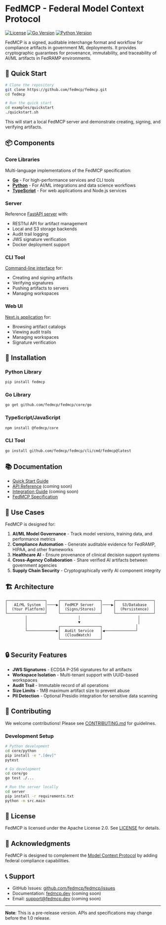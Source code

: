 # FedMCP - Federal Model Context Protocol

[![License](https://img.shields.io/badge/License-Apache%202.0-blue.svg)](LICENSE)
[![Go Version](https://img.shields.io/badge/Go-1.21+-blue.svg)](https://golang.org)
[![Python Version](https://img.shields.io/badge/Python-3.8+-blue.svg)](https://python.org)

FedMCP is a signed, auditable interchange format and workflow for compliance artifacts in government ML deployments. It provides cryptographic guarantees for provenance, immutability, and traceability of AI/ML artifacts in FedRAMP environments.

## 🚀 Quick Start

```bash
# Clone the repository
git clone https://github.com/fedmcp/fedmcp.git
cd fedmcp

# Run the quick start
cd examples/quickstart
./quickstart.sh
```

This will start a local FedMCP server and demonstrate creating, signing, and verifying artifacts.

## 📦 Components

### Core Libraries
Multi-language implementations of the FedMCP specification:

- **[Go](/core/go)** - For high-performance services and CLI tools
- **[Python](/core/python)** - For AI/ML integrations and data science workflows  
- **[TypeScript](/core/typescript)** - For web applications and Node.js services

### Server
Reference [FastAPI server](/server) with:
- RESTful API for artifact management
- Local and S3 storage backends
- Audit trail logging
- JWS signature verification
- Docker deployment support

### CLI Tool
[Command-line interface](/cli) for:
- Creating and signing artifacts
- Verifying signatures
- Pushing artifacts to servers
- Managing workspaces

### Web UI
[Next.js application](/fedmcp-ui) for:
- Browsing artifact catalogs
- Viewing audit trails
- Managing workspaces
- Signature verification

## 🔧 Installation

### Python Library
```bash
pip install fedmcp
```

### Go Library
```bash
go get github.com/fedmcp/fedmcp/core/go
```

### TypeScript/JavaScript
```bash
npm install @fedmcp/core
```

### CLI Tool
```bash
go install github.com/fedmcp/fedmcp/cli/cmd/fedmcp@latest
```

## 📚 Documentation

- [Quick Start Guide](examples/quickstart/README.md)
- [API Reference](docs/api.md) (coming soon)
- [Integration Guide](docs/integration.md) (coming soon)
- [FedMCP Specification](spec/README.md)

## 🎯 Use Cases

FedMCP is designed for:

1. **AI/ML Model Governance** - Track model versions, training data, and performance metrics
2. **Compliance Automation** - Generate auditable evidence for FedRAMP, HIPAA, and other frameworks
3. **Healthcare AI** - Ensure provenance of clinical decision support systems
4. **Cross-Agency Collaboration** - Share verified AI artifacts between government agencies
5. **Supply Chain Security** - Cryptographically verify AI component integrity

## 🏗️ Architecture

```
┌─────────────────┐     ┌──────────────────┐     ┌─────────────────┐
│   AI/ML System  │────▶│  FedMCP Server   │────▶│   S3/Database   │
│  (Your Platform)│     │  (Signs/Stores)  │     │  (Persistence)  │
└─────────────────┘     └──────────────────┘     └─────────────────┘
         │                       │                          │
         │                       ▼                          │
         │              ┌──────────────────┐               │
         └─────────────▶│  Audit Service   │◀──────────────┘
                        │  (CloudWatch)    │
                        └──────────────────┘
```

## 🔒 Security Features

- **JWS Signatures** - ECDSA P-256 signatures for all artifacts
- **Workspace Isolation** - Multi-tenant support with UUID-based workspaces
- **Audit Trail** - Immutable record of all operations
- **Size Limits** - 1MB maximum artifact size to prevent abuse
- **PII Detection** - Optional Presidio integration for sensitive data scanning

## 🤝 Contributing

We welcome contributions! Please see [CONTRIBUTING.md](CONTRIBUTING.md) for guidelines.

### Development Setup

```bash
# Python development
cd core/python
pip install -e ".[dev]"
pytest

# Go development  
cd core/go
go test ./...

# Run the server locally
cd server
pip install -r requirements.txt
python -m src.main
```

## 📄 License

FedMCP is licensed under the Apache License 2.0. See [LICENSE](LICENSE) for details.

## 🙏 Acknowledgments

FedMCP is designed to complement the [Model Context Protocol](https://modelcontextprotocol.io) by adding federal compliance capabilities.

## 📞 Support

- GitHub Issues: [github.com/fedmcp/fedmcp/issues](https://github.com/fedmcp/fedmcp/issues)
- Documentation: [fedmcp.dev](https://fedmcp.dev) (coming soon)
- Email: support@fedmcp.dev (coming soon)

---

**Note**: This is a pre-release version. APIs and specifications may change before the 1.0 release.